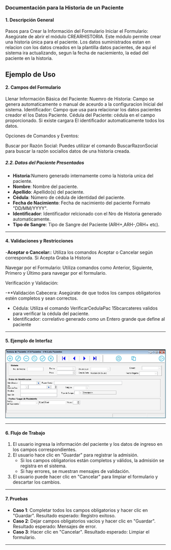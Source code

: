 ### **Documentación para la Historia de un Paciente**

#### **1. Descripción General**
Pasos para Crear la Información del Formulario
Iniciar el Formulario: Asegúrate de abrir el módulo CREARHISTORIA. Este módulo permite crear una historia única para el paciente.
Los datos suministrados estan en relacion con los datos creados en la plantilla datos pacientes, de aqui el sistema ira actualizando, segun la fecha de naciemiento, la edad del paciente en la historia.

Ejemplo de Uso
---

#### **2. Campos del Formulario**
Llenar Información Básica del Paciente:
Nuemro de Historia: Campo se genera automaticamente o manual de aceurdo a la configuracion Inicial del sistema.
Identificador: Campo que usa para relacionar los datos pacientes creador el los Datos Paciente.
Cédula del Paciente: cédula en el campo proporcionado.
Si existe cargara El identificador automaticamente todos los datos.

Opciones de Comandos y Eventos:

Buscar por Razón Social: Puedes utilizar el comando BuscarRazonSocial para buscar la razón sociallos datos de una historia creada.


##### **2.2. Datos del Paciente Presentados**
- **Historia**:Numero generado internamente como la historia unica del paciente.
- **Nombre**: Nombre del paciente.
- **Apellido**: Apellido(s) del paciente.
- **Cédula**: Número de cédula de identidad del paciente.
- **Fecha de Nacimiento**: Fecha de nacimiento del paciente Formato "DD/MM/YYYY".
- **Identificador**: Identificador relcionado con el Nro de Historia generado automaticamente.
- **Tipo de Sangre**: Tipo de Sangre del Paciente (ARH+,ARH-,ORH+ etc).

---

#### **4. Validaciones y Restricciones**
-**Aceptar o Cancelar:**: Utiliza los comandos Aceptar o Cancelar según corresponda. Si Acepta Graba la Historia

Navegar por el Formulario: Utiliza comandos como Anterior, Siguiente, Primero y Último para navegar por el formulario.

Verificación y Validación:

-**Validación Cabecera: Asegúrate de que todos los campos obligatorios estén completos y sean correctos.

- Cédula: Utiliza el comando VerificarCedulaPac 15bcarcateres validos para verificar la cédula del paciente.
- Identificador: correlativo generado como un Entero grande que define al paciente

---

#### **5. Ejemplo de Interfaz**

![Crear Historia](images/CCrearHistoria.JPG)

---

#### **6. Flujo de Trabajo**

1. El usuario ingresa la información del paciente y los datos de ingreso en los campos correspondientes.
2. El usuario hace clic en "Guardar" para registrar la admisión.
   - Si los campos obligatorios están completos y válidos, la admisión se registra en el sistema.
   - Si hay errores, se muestran mensajes de validación.
3. El usuario puede hacer clic en "Cancelar" para limpiar el formulario y descartar los cambios.

---

#### **7. Pruebas**

- **Caso 1**: Completar todos los campos obligatorios y hacer clic en "Guardar". Resultado esperado: Registro exitoso.
- **Caso 2**: Dejar campos obligatorios vacíos y hacer clic en "Guardar". Resultado esperado: Mensajes de error.
- **Caso 3**: Hacer clic en "Cancelar". Resultado esperado: Limpiar el formulario.

---
